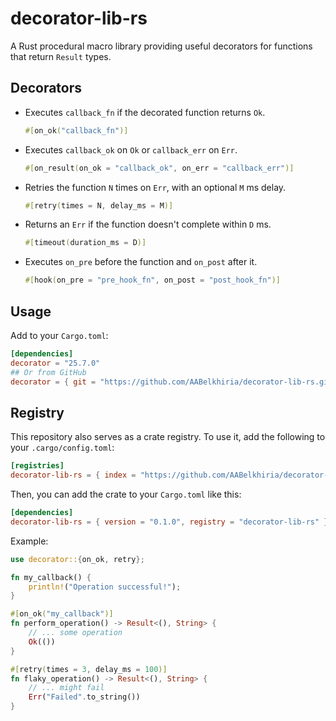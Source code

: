 # decorator-lib-rs

A Rust procedural macro library providing useful decorators for functions that return `Result` types.

## Decorators

-   Executes `callback_fn` if the decorated function returns `Ok`.
    ```rust
    #[on_ok("callback_fn")]
    ```
    
-   Executes `callback_ok` on `Ok` or `callback_err` on `Err`.
    ```rust
    #[on_result(on_ok = "callback_ok", on_err = "callback_err")]
    ```
-   Retries the function `N` times on `Err`, with an optional `M` ms delay.
    ```rust
    #[retry(times = N, delay_ms = M)]
    ```
-   Returns an `Err` if the function doesn't complete within `D` ms.
    ```rust
    #[timeout(duration_ms = D)]
    ```
-   Executes `on_pre` before the function and `on_post` after it.
    ```rust
    #[hook(on_pre = "pre_hook_fn", on_post = "post_hook_fn")]
    ```

## Usage

Add to your `Cargo.toml`:

```toml
[dependencies]
decorator = "25.7.0"
## Or from GitHub
decorator = { git = "https://github.com/AABelkhiria/decorator-lib-rs.git", branch = "main" }
```

## Registry

This repository also serves as a crate registry. To use it, add the following to your `.cargo/config.toml`:

```toml
[registries]
decorator-lib-rs = { index = "https://github.com/AABelkhiria/decorator-lib-rs.git" }
```

Then, you can add the crate to your `Cargo.toml` like this:

```toml
[dependencies]
decorator-lib-rs = { version = "0.1.0", registry = "decorator-lib-rs" }
```

Example:

```rust
use decorator::{on_ok, retry};

fn my_callback() {
    println!("Operation successful!");
}

#[on_ok("my_callback")]
fn perform_operation() -> Result<(), String> {
    // ... some operation
    Ok(())
}

#[retry(times = 3, delay_ms = 100)]
fn flaky_operation() -> Result<(), String> {
    // ... might fail
    Err("Failed".to_string())
}
```
